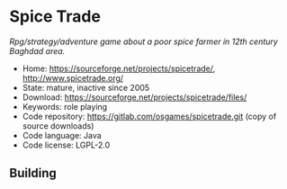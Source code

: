 # Spice Trade

_Rpg/strategy/adventure game about a poor spice farmer in 12th century Baghdad area._

- Home: https://sourceforge.net/projects/spicetrade/, http://www.spicetrade.org/
- State: mature, inactive since 2005
- Download: https://sourceforge.net/projects/spicetrade/files/
- Keywords: role playing
- Code repository: https://gitlab.com/osgames/spicetrade.git (copy of source downloads)
- Code language: Java
- Code license: LGPL-2.0

## Building

